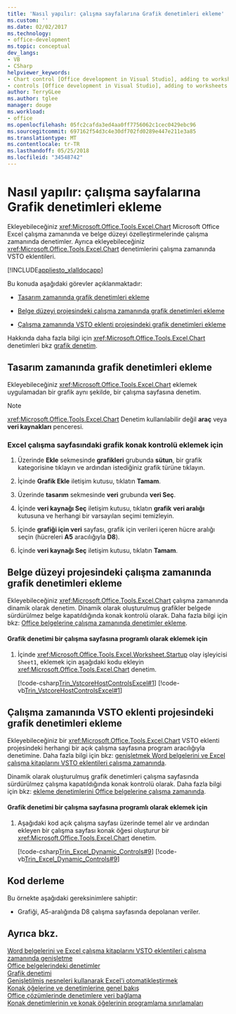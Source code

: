 ```yaml
---
title: 'Nasıl yapılır: çalışma sayfalarına Grafik denetimleri ekleme'
ms.custom: ''
ms.date: 02/02/2017
ms.technology:
- office-development
ms.topic: conceptual
dev_langs:
- VB
- CSharp
helpviewer_keywords:
- Chart control [Office development in Visual Studio], adding to worksheets
- controls [Office development in Visual Studio], adding to worksheets
author: TerryGLee
ms.author: tglee
manager: douge
ms.workload:
- office
ms.openlocfilehash: 05fc2cafda3ed4aa0ff7756062c1cec0429ebc96
ms.sourcegitcommit: 697162f54d3c4e30df702fd0289e447e211e3a85
ms.translationtype: MT
ms.contentlocale: tr-TR
ms.lasthandoff: 05/25/2018
ms.locfileid: "34548742"
---
```

# <a name="how-to-add-chart-controls-to-worksheets"></a>Nasıl yapılır: çalışma sayfalarına Grafik denetimleri ekleme
  Ekleyebileceğiniz <xref:Microsoft.Office.Tools.Excel.Chart> Microsoft Office Excel çalışma zamanında ve belge düzeyi özelleştirmelerinde çalışma zamanında denetimler. Ayrıca ekleyebileceğiniz <xref:Microsoft.Office.Tools.Excel.Chart> denetimlerini çalışma zamanında VSTO eklentileri.  
  
 [!INCLUDE[appliesto_xlalldocapp](../vsto/includes/appliesto-xlalldocapp-md.md)]  
  
 Bu konuda aşağıdaki görevler açıklanmaktadır:  
  
-   [Tasarım zamanında grafik denetimleri ekleme](#designtime)  
  
-   [Belge düzeyi projesindeki çalışma zamanında grafik denetimleri ekleme](#runtimedoclevel)  
  
-   [Çalışma zamanında VSTO eklenti projesindeki grafik denetimleri ekleme](#runtimeaddin)  
  
 Hakkında daha fazla bilgi için <xref:Microsoft.Office.Tools.Excel.Chart> denetimleri bkz [grafik denetim](../vsto/chart-control.md).  
  
##  <a name="designtime"></a> Tasarım zamanında grafik denetimleri ekleme  
 Ekleyebileceğiniz <xref:Microsoft.Office.Tools.Excel.Chart> eklemek uygulamadan bir grafik aynı şekilde, bir çalışma sayfasına denetim.  
  
> [!NOTE]  
>  <xref:Microsoft.Office.Tools.Excel.Chart> Denetim kullanılabilir değil **araç** veya **veri kaynakları** penceresi.  
  
### <a name="to-add-a-chart-host-control-to-a-worksheet-in-excel"></a>Excel çalışma sayfasındaki grafik konak kontrolü eklemek için  
  
1.  Üzerinde **Ekle** sekmesinde **grafikleri** grubunda **sütun**, bir grafik kategorisine tıklayın ve ardından istediğiniz grafik türüne tıklayın.  
  
2.  İçinde **Grafik Ekle** iletişim kutusu, tıklatın **Tamam**.  
  
3.  Üzerinde **tasarım** sekmesinde **veri** grubunda **veri Seç**.  
  
4.  İçinde **veri kaynağı Seç** iletişim kutusu, tıklatın **grafik** **veri aralığı** kutusuna ve herhangi bir varsayılan seçimi temizleyin.  
  
5.  İçinde **grafiği için veri** sayfası, grafik için verileri içeren hücre aralığı seçin (hücreleri **A5** aracılığıyla **D8**).  
  
6.  İçinde **veri kaynağı Seç** iletişim kutusu, tıklatın **Tamam**.  
  
##  <a name="runtimedoclevel"></a> Belge düzeyi projesindeki çalışma zamanında grafik denetimleri ekleme  
 Ekleyebileceğiniz <xref:Microsoft.Office.Tools.Excel.Chart> çalışma zamanında dinamik olarak denetim. Dinamik olarak oluşturulmuş grafikler belgede sürdürülmez belge kapatıldığında konak kontrolü olarak. Daha fazla bilgi için bkz: [Office belgelerine çalışma zamanında denetimler ekleme](../vsto/adding-controls-to-office-documents-at-run-time.md).  
  
#### <a name="to-add-a-chart-control-to-a-worksheet-programmatically"></a>Grafik denetimi bir çalışma sayfasına programlı olarak eklemek için  
  
1.  İçinde <xref:Microsoft.Office.Tools.Excel.Worksheet.Startup> olay işleyicisi `Sheet1`, eklemek için aşağıdaki kodu ekleyin <xref:Microsoft.Office.Tools.Excel.Chart> denetim.  
  
     [!code-csharp[Trin_VstcoreHostControlsExcel#1](../vsto/codesnippet/CSharp/Trin_VstcoreHostControlsExcelCS/Sheet1.cs#1)]
     [!code-vb[Trin_VstcoreHostControlsExcel#1](../vsto/codesnippet/VisualBasic/Trin_VstcoreHostControlsExcelVB/Sheet1.vb#1)]  
  
##  <a name="runtimeaddin"></a> Çalışma zamanında VSTO eklenti projesindeki grafik denetimleri ekleme  
 Ekleyebileceğiniz bir <xref:Microsoft.Office.Tools.Excel.Chart> VSTO eklenti projesindeki herhangi bir açık çalışma sayfasına program aracılığıyla denetimine. Daha fazla bilgi için bkz: [genişletmek Word belgelerini ve Excel çalışma kitaplarını VSTO eklentileri çalışma zamanında](../vsto/extending-word-documents-and-excel-workbooks-in-vsto-add-ins-at-run-time.md).  
  
 Dinamik olarak oluşturulmuş grafik denetimleri çalışma sayfasında sürdürülmez çalışma kapatıldığında konak kontrolü olarak. Daha fazla bilgi için bkz: [ekleme denetimlerini Office belgelerine çalışma zamanında](../vsto/adding-controls-to-office-documents-at-run-time.md).  
  
#### <a name="to-add-a-chart-control-to-a-worksheet-programmatically"></a>Grafik denetimi bir çalışma sayfasına programlı olarak eklemek için  
  
1.  Aşağıdaki kod açık çalışma sayfası üzerinde temel alır ve ardından ekleyen bir çalışma sayfası konak öğesi oluşturur bir <xref:Microsoft.Office.Tools.Excel.Chart> denetim.  
  
     [!code-csharp[Trin_Excel_Dynamic_Controls#9](../vsto/codesnippet/CSharp/Trin_Excel_Dynamic_Controls/ThisAddIn.cs#9)]
     [!code-vb[Trin_Excel_Dynamic_Controls#9](../vsto/codesnippet/VisualBasic/Trin_Excel_Dynamic_Controls/ThisAddIn.vb#9)]  
  
## <a name="compile-the-code"></a>Kod derleme  
 Bu örnekte aşağıdaki gereksinimlere sahiptir:  
  
-   Grafiği, A5-aralığında D8 çalışma sayfasında depolanan veriler.  
  
## <a name="see-also"></a>Ayrıca bkz.  
 [Word belgelerini ve Excel çalışma kitaplarını VSTO eklentileri çalışma zamanında genişletme](../vsto/extending-word-documents-and-excel-workbooks-in-vsto-add-ins-at-run-time.md)   
 [Office belgelerindeki denetimler](../vsto/controls-on-office-documents.md)   
 [Grafik denetimi](../vsto/chart-control.md)   
 [Genişletilmiş nesneleri kullanarak Excel'i otomatikleştirmek](../vsto/automating-excel-by-using-extended-objects.md)   
 [Konak öğelerine ve denetimlerine genel bakış](../vsto/host-items-and-host-controls-overview.md)   
 [Office çözümlerinde denetimlere veri bağlama](../vsto/binding-data-to-controls-in-office-solutions.md)   
 [Konak denetimlerinin ve konak öğelerinin programlama sınırlamaları](../vsto/programmatic-limitations-of-host-items-and-host-controls.md)  
  
  